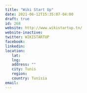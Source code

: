 ```yaml
---
title: "Wiki Start Up"
date: 2021-06-12T15:35:07-04:00
draft: true
id: 268
website: http://www.wikistartup.tn/
website-inactive: 
twitter: WIKISTARTUP
facebook: 
linkedin: 
location: 
   lat: 
   lng: 
   address: ""
   city: Tunis
   region: 
   country: Tunisia
email: 
---
```


